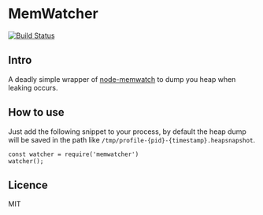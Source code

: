 MemWatcher
================
[![Build Status](https://travis-ci.com/xavierchow/memwatcher.svg?token=pAkA6aqQPy1KWqnvisAQ&branch=master)](https://travis-ci.com/xavierchow/memwatcher)

Intro
---------------
A deadly simple wrapper of [node-memwatch](https://github.com/marcominetti/node-memwatch) to dump you heap when leaking occurs.

How to use
---------------
Just add the following snippet to your process,
by default the heap dump will be saved in the path like `/tmp/profile-{pid}-{timestamp}.heapsnapshot`.
```
const watcher = require('memwatcher')
watcher();

```

Licence
--------------
MIT
